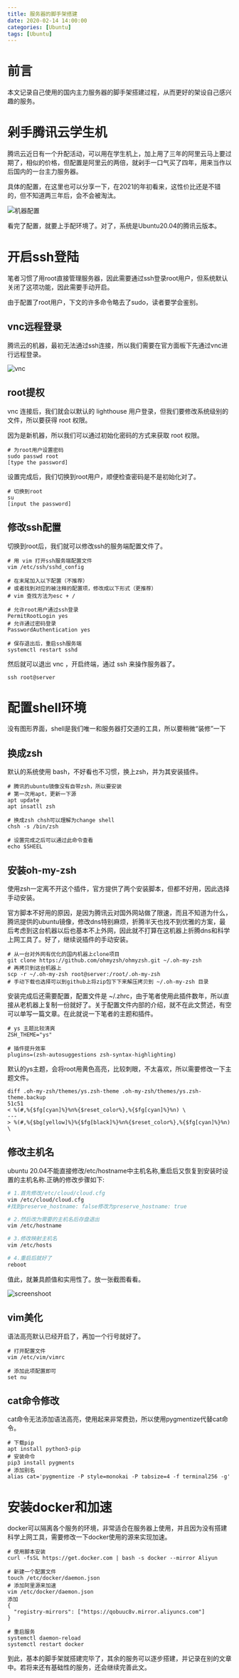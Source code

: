 ```yaml
---
title: 服务器的脚手架搭建
date: 2020-02-14 14:00:00
categories: [Ubuntu]
tags: [Ubuntu]
---
```

# 前言
本文记录自己使用的国内主力服务器的脚手架搭建过程，从而更好的架设自己感兴趣的服务。

<!--more-->

# 剁手腾讯云学生机

腾讯云近日有一个升配活动，可以用在学生机上，加上用了三年的阿里云马上要过期了，相似的价格，但配置是阿里云的两倍，就剁手一口气买了四年，用来当作以后国内的一台主力服务器。

具体的配置，在这里也可以分享一下，在2021的年初看来，这性价比还是不错的，但不知道两三年后，会不会被淘汰。

![机器配置](http://pic.xuecq.cc/TencentStu-Configuration.png)

看完了配置，就要上手配环境了。对了，系统是Ubuntu20.04的腾讯云版本。



# 开启ssh登陆

笔者习惯了用root直接管理服务器，因此需要通过ssh登录root用户，但系统默认关闭了这项功能，因此需要手动开启。

由于配置了root用户，下文的许多命令略去了sudo，读者要学会鉴别。



## vnc远程登录

腾讯云的机器，最初无法通过ssh连接，所以我们需要在官方面板下先通过vnc进行远程登录。

![vnc](http://pic.xuecq.cc/TencentStu-VNC.png)



## root提权

vnc 连接后，我们就会以默认的 lighthouse 用户登录，但我们要修改系统级别的文件，所以要获得 root 权限。

因为是新机器，所以我们可以通过初始化密码的方式来获取 root 权限。

```shell
# 为root用户设置密码
sudo passwd root
[type the password]
```

设置完成后，我们切换到root用户，顺便检查密码是不是初始化对了。

``` shell
# 切换到root
su
[input the password]
```



## 修改ssh配置

切换到root后，我们就可以修改ssh的服务端配置文件了。

``` shell
# 用 vim 打开ssh服务端配置文件
vim /etc/ssh/sshd_config

# 在末尾加入以下配置（不推荐）
# 或者找到对应的被注释的配置项，修改成以下形式（更推荐）
# vim 查找方法为esc + /

# 允许root用户通过ssh登录
PermitRootLogin yes
# 允许通过密码登录
PasswordAuthentication yes

# 保存退出后，重启ssh服务端
systemctl restart sshd

```

然后就可以退出 vnc ，开启终端，通过 ssh 来操作服务器了。

``` shell
ssh root@server
```



# 配置shell环境

没有图形界面，shell是我们唯一和服务器打交道的工具，所以要稍微“装修”一下

## 换成zsh

默认的系统使用 bash，不好看也不习惯，换上zsh，并为其安装插件。

``` shell
# 腾讯的ubuntu镜像没有自带zsh，所以要安装
# 第一次用apt，更新一下源
apt update
apt insatll zsh

# 换成zsh chsh可以理解为change shell
chsh -s /bin/zsh

# 设置完成之后可以通过此命令查看 
echo $SHEEL 
```



## 安装oh-my-zsh

使用zsh一定离不开这个插件，官方提供了两个安装脚本，但都不好用，因此选择手动安装。

官方脚本不好用的原因，是因为腾讯云对国外网站做了限速，而且不知道为什么，腾讯提供的ubuntu镜像，修改dns特别麻烦，折腾半天也找不到优雅的方案，最后考虑到这台机器以后也基本不上外网，因此就不打算在这机器上折腾dns和科学上网工具了。好了，继续说插件的手动安装。

``` shell
# 从一台对外网有优化的国内机器上clone项目
git clone https://github.com/ohmyzsh/ohmyzsh.git ~/.oh-my-zsh
# 再拷贝到这台机器上
scp -r ~/.oh-my-zsh root@server:/root/.oh-my-zsh
# 手动下载也选择可以到github上将zip包下下来解压拷贝到 ~/.oh-my-zsh 目录
```

安装完成后还需要配置，配置文件是 ~/.zhrc，由于笔者使用此插件数年，所以直接从老机器上复制一份就好了。关于配置文件内部的介绍，就不在此文赘述，有空可以单写一篇文章。在此就说一下笔者的主题和插件。

``` shell
# ys 主题比较清爽
ZSH_THEME="ys"

# 插件提升效率
plugins=(zsh-autosuggestions zsh-syntax-highlighting)
```

默认的ys主题，会将root用黄色高亮，比较刺眼，不太喜欢，所以需要修改一下主题文件。

``` shell
diff .oh-my-zsh/themes/ys.zsh-theme .oh-my-zsh/themes/ys.zsh-theme.backup
51c51
< %(#,%{$fg[cyan]%}%n%{$reset_color%},%{$fg[cyan]%}%n) \
---
> %(#,%{$bg[yellow]%}%{$fg[black]%}%n%{$reset_color%},%{$fg[cyan]%}%n) \
```



## 修改主机名

ubuntu 20.04不能直接修改/etc/hostname中主机名称,重启后又恢复到安装时设置的主机名称.正确的修改步骤如下:

```bash
# 1.首先修改/etc/cloud/cloud.cfg
vim /etc/cloud/cloud.cfg
#找到preserve_hostname: false修改为preserve_hostname: true

# 2.然后改为需要的主机名后存盘退出
vim /etc/hostname

# 3.修改映射主机名
vim /etc/hosts

# 4.重启后就好了
reboot
```

值此，就兼具颜值和实用性了。放一张截图看看。

![screenshoot](http://pic.xuecq.cc/TencentStu-Screen.png)



## vim美化

语法高亮默认已经开启了，再加一个行号就好了。

``` shell
# 打开配置文件
vim /etc/vim/vimrc

# 添加此项配置即可
set nu
```



## cat命令修改

cat命令无法添加语法高亮，使用起来非常费劲，所以使用pygmentize代替cat命令。

``` shell
# 下载pip
apt install python3-pip
# 安装命令
pip3 install pygments
# 添加别名
alias cat='pygmentize -P style=monokai -P tabsize=4 -f terminal256 -g'
```



# 安装docker和加速

docker可以隔离各个服务的环境，非常适合在服务器上使用，并且因为没有搭建科学上网工具，需要修改一下docker使用的源来实现加速。
``` shell
# 使用脚本安装
curl -fsSL https://get.docker.com | bash -s docker --mirror Aliyun

# 新建一个配置文件
touch /etc/docker/daemon.json
# 添加阿里源来加速
vim /etc/docker/daemon.json
添加
{
  "registry-mirrors": ["https://qobuuc8v.mirror.aliyuncs.com"]
}

# 重启服务
systemctl daemon-reload
systemctl restart docker
```



到此，基本的脚手架就搭建完毕了，其余的服务可以逐步搭建，并记录在别的文章中。若将来还有基础性的服务，还会继续完善此文。